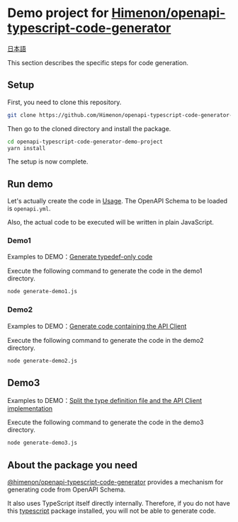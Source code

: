 # Demo project for [Himenon/openapi-typescript-code-generator](https://github.com/Himenon/openapi-typescript-code-generator)

[日本語](./README_ja.md)

This section describes the specific steps for code generation.

## Setup

First, you need to clone this repository. 

```sh
git clone https://github.com/Himenon/openapi-typescript-code-generator-demo-project
```

Then go to the cloned directory and install the package.

```sh
cd openapi-typescript-code-generator-demo-project
yarn install
```

The setup is now complete.

## Run demo

Let's actually create the code in [Usage](https://github.com/Himenon/openapi-typescript-code-generator#usage).
The OpenAPI Schema to be loaded is `openapi.yml`.

Also, the actual code to be executed will be written in plain JavaScript.

### Demo1

Examples to DEMO：[Generate typedef-only code](https://github.com/Himenon/openapi-typescript-code-generator#generate-typedef-only-code)

Execute the following command to generate the code in the demo1 directory.

```sh
node generate-demo1.js
```

### Demo2

Examples to DEMO：[Generate code containing the API Client](https://github.com/Himenon/openapi-typescript-code-generator#generate-code-containing-the-api-client)

Execute the following command to generate the code in the demo2 directory.

```sh
node generate-demo2.js
```

## Demo3

Examples to DEMO：[Split the type definition file and the API Client implementation](https://github.com/Himenon/openapi-typescript-code-generator#split-the-type-definition-file-and-the-api-client-implementation)

Execute the following command to generate the code in the demo3 directory.

```sh
node generate-demo3.js
```

## About the package you need

[@himenon/openapi-typescript-code-generator](https://www.npmjs.com/package/@himenon/openapi-typescript-code-generator) provides a mechanism for generating code from OpenAPI Schema.

It also uses TypeScript itself directly internally. Therefore, if you do not have this [typescript](https://www.npmjs.com/package/typescript) package installed, you will not be able to generate code.

